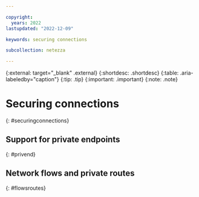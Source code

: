 ```yaml
---

copyright:
  years: 2022
lastupdated: "2022-12-09"

keywords: securing connections

subcollection: netezza

---
```


{:external: target="_blank" .external}
{:shortdesc: .shortdesc}
{:table: .aria-labeledby="caption"}
{:tip: .tip}
{:important: .important}
{:note: .note}

# Securing connections
{: #securingconnections}

## Support for private endpoints
{: #privend}

## Network flows and private routes
{: #flowsroutes}
